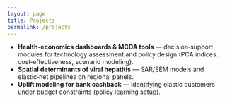 ```yaml
---
layout: page
title: Projects
permalink: /projects
---
```


- **Health‑economics dashboards & MCDA tools** — decision‑support modules for technology assessment and policy design (PCA indices, cost‑effectiveness, scenario modeling).  
- **Spatial determinants of viral hepatitis** — SAR/SEM models and elastic‑net pipelines on regional panels.  
- **Uplift modeling for bank cashback** — identifying elastic customers under budget constraints (policy learning setup).

